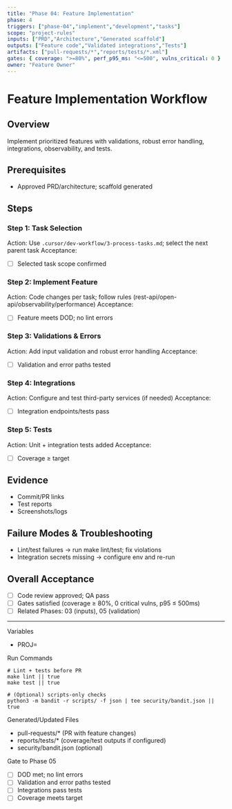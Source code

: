 ```yaml
---
title: "Phase 04: Feature Implementation"
phase: 4
triggers: ["phase-04","implement","development","tasks"]
scope: "project-rules"
inputs: ["PRD","Architecture","Generated scaffold"]
outputs: ["Feature code","Validated integrations","Tests"]
artifacts: ["pull-requests/*","reports/tests/*.xml"]
gates: { coverage: ">=80%", perf_p95_ms: "<=500", vulns_critical: 0 }
owner: "Feature Owner"
---
```


# Feature Implementation Workflow

## Overview
Implement prioritized features with validations, robust error handling, integrations, observability, and tests.

## Prerequisites
- Approved PRD/architecture; scaffold generated

## Steps

### Step 1: Task Selection
Action: Use `.cursor/dev-workflow/3-process-tasks.md`; select the next parent task
Acceptance:
- [ ] Selected task scope confirmed

### Step 2: Implement Feature
Action: Code changes per task; follow rules (rest-api/open-api/observability/performance)
Acceptance:
- [ ] Feature meets DOD; no lint errors

### Step 3: Validations & Errors
Action: Add input validation and robust error handling
Acceptance:
- [ ] Validation and error paths tested

### Step 4: Integrations
Action: Configure and test third-party services (if needed)
Acceptance:
- [ ] Integration endpoints/tests pass

### Step 5: Tests
Action: Unit + integration tests added
Acceptance:
- [ ] Coverage ≥ target

## Evidence
- Commit/PR links
- Test reports
- Screenshots/logs

## Failure Modes & Troubleshooting
- Lint/test failures → run make lint/test; fix violations
- Integration secrets missing → configure env and re-run

## Overall Acceptance
- [ ] Code review approved; QA pass
- [ ] Gates satisfied (coverage ≥ 80%, 0 critical vulns, p95 ≤ 500ms)
- [ ] Related Phases: 03 (inputs), 05 (validation)

---

Variables
- PROJ=<project-key>

Run Commands
```
# Lint + tests before PR
make lint || true
make test || true

# (Optional) scripts-only checks
python3 -m bandit -r scripts/ -f json | tee security/bandit.json || true
```

Generated/Updated Files
- pull-requests/* (PR with feature changes)
- reports/tests/* (coverage/test outputs if configured)
- security/bandit.json (optional)

Gate to Phase 05
- [ ] DOD met; no lint errors
- [ ] Validation and error paths tested
- [ ] Integrations pass tests
- [ ] Coverage meets target